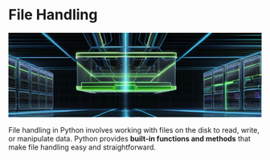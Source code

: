 # File Handling

![File Handling](../static/images/file_handling.png)

File handling in Python involves working with files on the disk to read, write, or manipulate data. Python provides **built-in functions and methods** that make file handling easy and straightforward.
